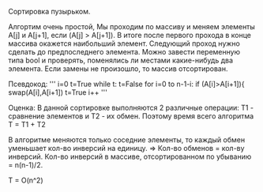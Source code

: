 Сортировка пузырьком. 

Алгортим очень простой, Мы проходим по массиву и меняем элементы A[j] и A[j+1], если (A[j] > A[j+1]).
В итоге после первого прохода в конце массива окажется наибольший элемент. Следующий проход нужно сделать до предпоследнего элемента.
Можно завести переменную типа bool и проверять, поменялись ли местами какие-нибудь два элемента. Если замены не произошло, то массив отсортирован. 

Псевдокод:
'''
i=0
t=True
while t:
  t=False
  for i=0 to n-1-i:
    if (A[i]>A[i+1]){
      swap(A[i],A[i+1])
      t=True
   i++
'''
  
Оценка:
В данной сортировке выполняются 2 различные операции: T1 - сравнение элементов и T2 - их обмен.
Поэтому время всего алгоритма T = T1 + T2

В алгоритме меняются только соседние элементы, то каждый обмен уменьшает кол-во инверсий на единицу. => Кол-во обменов = кол-ву инверсий.
Кол-во инверсий в массиве, отсортированном по убыванию = n(n-1)/2.

T = O(n^2)
  

